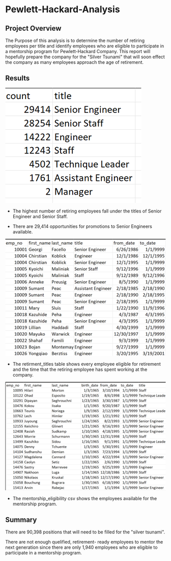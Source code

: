 # Pewlett-Hackard-Analysis

## Project Overview
The Purpose of this analysis is to determine the number of retiring employees per title and identify employees who are eligible to participate in a mentorship program for Pewlett-Hackard Company. This report will hopefully prepare the company for the "Silver Tsunami" that will soon effect the company as many employees approach the age of retirement.

## Results
![Retiring titles](retiring_titles.png)

- The highest number of retiring employees fall under the titles of Senior Engineer and Senior Staff. 

- There are 29,414 opportunities for promotions to Senior Engineers available.

![Retirement titles](retirement_titles.png)

- The retirment_titles table shows every employee eligible for retirement and the time that the retiring employee has spent working at the company.

![Mentorship Table](mentorship_table.png)

- The mentorship_eligibility csv shows the employees available for the mentorship program.

## Summary
There are 90,398 positions that will need to be filled for the "silver tsunami".

There are not enough quelified, retirement- ready employees to mentor the next generation since there are only 1,940 employees who are eligible to participate in a mentorship program.


